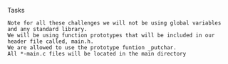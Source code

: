 Tasks

    Note for all these challenges we will not be using global variables and any standard library.
    We will be using function prototypes that will be included in our header file called, main.h.
    We are allowed to use the prototype funtion _putchar.
    All *-main.c files will be located in the main directory

